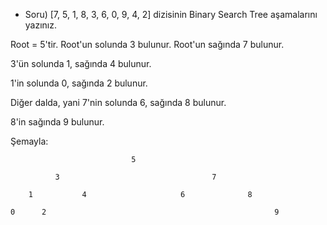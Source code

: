 - Soru)  [7, 5, 1, 8, 3, 6, 0, 9, 4, 2] dizisinin Binary Search Tree aşamalarını yazınız.
  
Root = 5'tir. Root'un solunda 3 bulunur. Root'un sağında 7 bulunur.

3'ün solunda 1, sağında 4 bulunur. 

1'in solunda 0, sağında 2 bulunur.

Diğer dalda, yani 7'nin solunda 6, sağında 8 bulunur. 

8'in sağında 9 bulunur.

Şemayla:


                               5
                              
              3                                  7
        
        1           4                     6              8
  
    0      2                                                   9
